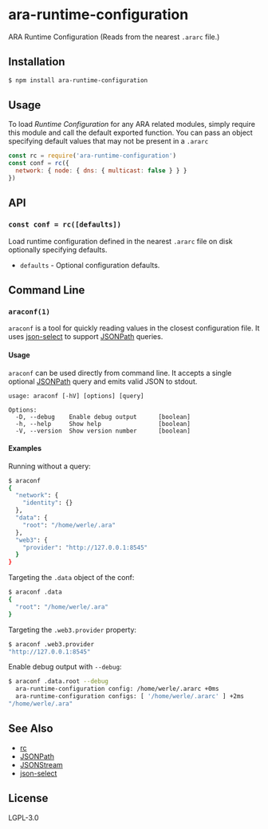 ara-runtime-configuration
=========================

ARA Runtime Configuration (Reads from the nearest `.ararc` file.)

## Installation

```sh
$ npm install ara-runtime-configuration
```

## Usage

To load _Runtime Configuration_ for any ARA related modules, simply
require this module and call the default exported function. You can pass
an object specifying default values that may not be present in a `.ararc`

```js
const rc = require('ara-runtime-configuration')
const conf = rc({
  network: { node: { dns: { multicast: false } } }
})
```

## API

### `const conf = rc([defaults])`

Load runtime configuration defined in the nearest `.ararc` file on disk
optionally specifying defaults.

* `defaults` - Optional configuration defaults.

## Command Line

### `araconf(1)`

`araconf` is a tool for quickly reading values in the closest
configuration file. It uses
[json-select](https://github.com/dominictarr/json-select) to support
[JSONPath](http://goessner.net/articles/JsonPath/) queries.


#### Usage

`araconf` can be used directly from command line. It accepts a single
optional [JSONPath]() query and emits valid JSON to stdout.

```
usage: araconf [-hV] [options] [query]

Options:
  -D, --debug    Enable debug output      [boolean]
  -h, --help     Show help                [boolean]
  -V, --version  Show version number      [boolean]
```

#### Examples

Running without a query:

```sh
$ araconf
{
  "network": {
    "identity": {}
  },
  "data": {
    "root": "/home/werle/.ara"
  },
  "web3": {
    "provider": "http://127.0.0.1:8545"
  }
}

```

Targeting the `.data` object of the conf:

```sh
$ araconf .data
{
  "root": "/home/werle/.ara"
}
```

Targeting the `.web3.provider` property:

```sh
$ araconf .web3.provider
"http://127.0.0.1:8545"
```

Enable debug output with `--debug`:

```sh
$ araconf .data.root --debug
  ara-runtime-configuration config: /home/werle/.ararc +0ms
  ara-runtime-configuration configs: [ '/home/werle/.ararc' ] +2ms
"/home/werle/.ara"
```

## See Also

* [rc](https://github.com/dominictarr/rc)
* [JSONPath](http://goessner.net/articles/JsonPath/)
* [JSONStream](https://www.npmjs.com/package/JSONStream)
* [json-select](https://github.com/dominictarr/json-select)

## License

LGPL-3.0
